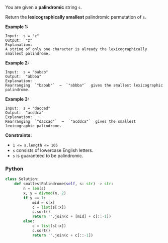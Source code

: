 You are given a  **palindromic**  string  `s`.

Return the  **lexicographically smallest**  palindromic  permutation  of  `s`.

**Example 1:**
```
Input:  s = "z"
Output:  "z"
Explanation:
A string of only one character is already the lexicographically smallest palindrome.
```

**Example 2:**
```
Input:  s = "babab"
Output:  "abbba"
Explanation:
Rearranging  `"babab"`  →  `"abbba"`  gives the smallest lexicographic palindrome.
```

**Example 3:**
```
Input:  s = "daccad"
Output:  "acddca"
Explanation:
Rearranging  `"daccad"`  →  `"acddca"`  gives the smallest lexicographic palindrome.
```

**Constraints:**

-   `1 <= s.length <= 105`
-   `s`  consists of lowercase English letters.
-   `s`  is guaranteed to be palindromic.

### Python
```py
class Solution:
    def smallestPalindrome(self, s: str) -> str:
        n = len(s)
        x, y = divmod(n, 2)
        if y == 1:
            mid = s[x]
            c = list(s[:x])
            c.sort()
            return ''.join(c + [mid] + c[::-1])
        else:
            c = list(s[:x])
            c.sort()
            return ''.join(c + c[::-1])
```
